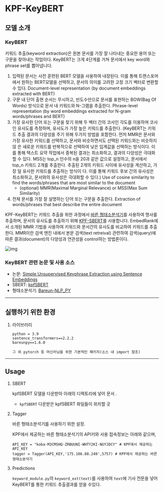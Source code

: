 # KPF-KeyBERT

## 모델 소개

### KeyBERT

키워드 추출(keyword extraction)은 원본 문서를 가장 잘 나타내는 중요한 용어 또는 구문을 찾아내는 작업이다.
KeyBERT는 크게 4단계를 거쳐 문서에서 key word와 phrase set를 뽑아냅니다.

   1. 입력된 문서는 사전 훈련된 BERT 모델을 사용하여 내장된다. 이를 통해 트랜스포머에서 원하는 BERT모델을 선택하고, 문서의 의미를 고려한 고정 크기 벡터로 변환할 수 있다.
      Document-level representation (by document embeddings extracted with BERT)
   2. 구문 내 단어 출현 순서는 무시하고, 빈도수만으로 문서를 표현하는 BOW(Bag Of Words) 방식으로 문서 내 키워드와 N-그램을 추출한다.
      Phrase-level representation (by word embeddings extracted for N-gram words/phrases and BERT)
   3. 가장 유사한 단어 또는 구문을 찾기 위해 두 벡터 간의 코사인 각도를 이용하며 코사인 유사도를 측정하며, 유사도가 가장 높은 키워드를 추출한다.
      (KeyBERT는 키워드 추출 결과의 다양성을 주기 위해 두가지 방법을 포함한다. 먼저 MMR은 문서와 가장 유사한 키워드를 선택하고, 문서와 비슷하면서도 선택된 키워드와는 비슷하지 않        은 새로운 키워드를 반복적으로 선택하여 낮은 임계값을 선택하는 방식이다. 이를 통해 텍스트 요약 작업에서 중복된 결과는 최소화하고, 결과의 다양성은 극대화 할 수 있다. MSS는        top_n 인수의 n을 20과 같은 값으로 설정하고, 문서에서 top_n 키워드 2개를 추출한다. 추출된 2개의 키워드 사이에 유사성을 계산하고, 가장 덜 유사한 키워드를 추출하는 방식이          다. 이를 통해 키워드 후보 간의 유사성은 최소화하고, 문서와의 유사성은 극대화할 수 있다.)
      Use of cosine similarity to find the words/phrases that are most similar to the document
      - (optional) MMR(Maximal Marginal Relevance) or MSS(Max Sum Similarity)
   4. 전체 문서를 가장 잘 설명하는 단어 또는 구문을 추출한다.
      Extraction of words/phrases that best describe the entire document

KPF-KeyBERT는 키워드 추출을 위한 과정에서 [바른 형태소분석기](https://bareun.ai/)를 사용하여 명사를 추출하며,
문서의 유사도를 추출하기 위해 [KPF-SBERT](https://github.com/KPFBERT/kpfSBERT)를 사용합니다. 
EmbedRank에서 소개된 MMR 기법을 사용하여 키워드와 문서간의 유사도를 비교하여 키워드를 추출한다.
MMR이란 검색 엔진 내에서 본문 검색(text retreival) 관련하여 검색(query)에 따른 결과(document)의 다양성과 연관성을 control하는 방법론이다.

![img](https://user-images.githubusercontent.com/87846939/221451753-58285dc6-2fbc-47bd-9e7a-b90d3879929a.png)


### KeyBERT 관련 논문 및 사용 소스 

- 논문:  [Simple Unsupervised Keyphrase Extraction using Sentence Embeddings](https://arxiv.org/abs/1801.04470)
- SBERT: [kpfSBERT](https://github.com/KPFBERT/kpfSBERT)
- 형태소분석기: [Bareun-NLP_PY](https://github.com/KPF-bigkinds/Bareun-NLP_PY)

---
## 실행하기 위한 환경

1. 라이브러리

    ```
    python = 3.9
    sentence_transformers==2.2.2
    bareunpy==1.6.0
    
    그 외 pytorch 등 머신러닝을 위한 기본적인 패키지(소스 내 import 참조)
    ```
    
---
## Usage

1. SBERT

    kpfSBERT 모델을 다운받아 아래의 디렉토리에 넣어 문서 .

    - `kpfSBERT` 다운받은 kpfSBERT 화일들이 위치할 곳


2. Tagger
  
   바른 형태소분석기를 사용하기 위한 설정.
   
   KPF에서 제공하는 바른 형태소분석기의 API키와 사용 접속정보는 아래와 같으며, 
   ```
   API_KEY = "koba-M3CMSHQ-ZRBUUNI-WHTY2KI-NUYJDCY" # KPF에서 제공하는 API_KEY
   tagger = Tagger(API_KEY,'175.106.88.249',5757) # KPF에서 제공하는 바른 형태소분석기
   ```
      

3. Predictions

   `keyword_module.py`의 `keyword_ext(text)`를 사용하여 `text`에 기사 전문을 넣어 KeyBERT를 통한 키워드 추출결과를 얻을 수있다.
